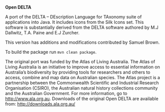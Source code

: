**Open DELTA**

A port of the DELTA – DEscription Language for TAxonomy suite of applications into Java. It includes icons from the Silk Icons set. This software is substantially derived from the DELTA software authored by M.J Dallwitz, T.A. Paine and E.J Zurcher. 

This version has additions and modifications contributed by Samuel Brown.

To build the package run `mvn clean package`.

The original port was funded by the Atlas of Living Australia. The Atlas of Living Australia is an initiative to improve access to essential information on Australia’s biodiversity by providing tools for researchers and others to access, combine and map data on Australian species. The Atlas project is a partnership between the Commonwealth Scientific and Industrial Research Organisation (CSIRO), the Australian natural history collections community and the Australian Government. For more information, go to http://www.ala.org.au. Downloads of the original Open DELTA are available from: http://downloads.ala.org.au/





